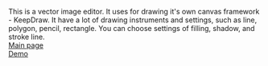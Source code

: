 This is a vector image editor.
It uses for drawing it's own canvas framework - KeepDraw. 
It have a lot of drawing instruments and settings, such as line, polygon, pencil, rectangle. You can choose settings of filling, shadow, and stroke line.
<br>
[Main page](https://roundraw.github.io)
<br>
[Demo](https://roundraw.github.io/draw)

